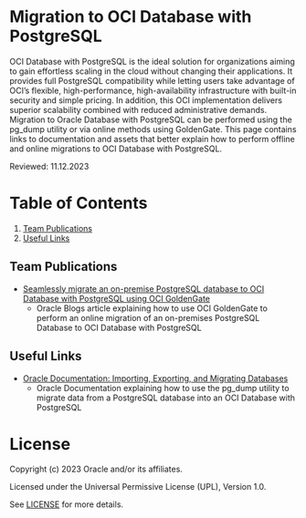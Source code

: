 # Migration to OCI Database with PostgreSQL
 
OCI Database with PostgreSQL is the ideal solution for organizations aiming to gain effortless scaling in the cloud without changing their applications. It provides full PostgreSQL compatibility while letting users take advantage of OCI’s flexible, high-performance, high-availability infrastructure with built-in security and simple pricing. In addition, this OCI implementation delivers superior scalability combined with reduced administrative demands. Migration to Oracle Database with PostgreSQL can be performed using the pg_dump utility or via online methods using GoldenGate. This page contains links to documentation and assets that better explain how to perform offline and online migrations to OCI Database with PostgreSQL.

Reviewed: 11.12.2023
 
# Table of Contents
 
1. [Team Publications](#team-publications)
2. [Useful Links](#useful-links)
 
## Team Publications
 
- [Seamlessly migrate an on-premise PostgreSQL database to OCI Database with PostgreSQL using OCI GoldenGate](https://blogs.oracle.com/dataintegration/post/seamlessly-migrate-an-onpremise-postgresql-database-to-oci-database-with-postgresql-online-with-oci-goldengate)
    - Oracle Blogs article explaining how to use OCI GoldenGate to perform an online migration of an on-premises PostgreSQL Database to OCI Database with PostgreSQL
 
## Useful Links

- [Oracle Documentation: Importing, Exporting, and Migrating Databases](https://docs.oracle.com/en-us/iaas/Content/postgresql/import-export-migrate.htm)
    -   Oracle Documentation explaining how to use the pg_dump utility to migrate data from a PostgreSQL database into an OCI Database with PostgreSQL
 
# License
 
Copyright (c) 2023 Oracle and/or its affiliates.
 
Licensed under the Universal Permissive License (UPL), Version 1.0.
 
See [LICENSE](https://github.com/oracle-devrel/technology-engineering/blob/main/LICENSE) for more details.
